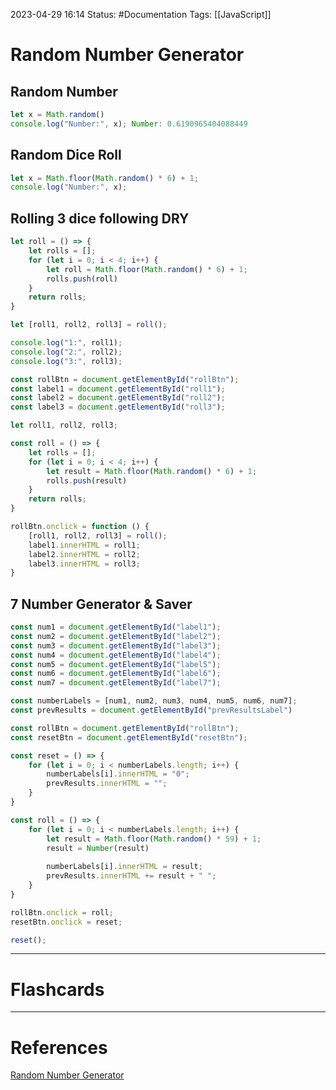 2023-04-29 16:14
Status: #Documentation 
Tags: [[JavaScript]]

# Random Number Generator

## Random Number
```javascript
let x = Math.random()
console.log("Number:", x); Number: 0.6190965404088449
```

## Random Dice Roll
```javascript
let x = Math.floor(Math.random() * 6) + 1;
console.log("Number:", x);
```

## Rolling 3 dice following DRY

```javascript
let roll = () => {
    let rolls = [];
    for (let i = 0; i < 4; i++) {
        let roll = Math.floor(Math.random() * 6) + 1;
        rolls.push(roll)
    }
    return rolls;
}

let [roll1, roll2, roll3] = roll();

console.log("1:", roll1);
console.log("2:", roll2);
console.log("3:", roll3);
```

```javascript
const rollBtn = document.getElementById("rollBtn");
const label1 = document.getElementById("roll1");
const label2 = document.getElementById("roll2");
const label3 = document.getElementById("roll3");

let roll1, roll2, roll3;

const roll = () => {
    let rolls = [];
    for (let i = 0; i < 4; i++) {
        let result = Math.floor(Math.random() * 6) + 1;
        rolls.push(result)
    }
    return rolls;
}

rollBtn.onclick = function () {
    [roll1, roll2, roll3] = roll();
    label1.innerHTML = roll1;
    label2.innerHTML = roll2;
    label3.innerHTML = roll3;
}
```

## 7 Number Generator & Saver

```javascript
const num1 = document.getElementById("label1");
const num2 = document.getElementById("label2");
const num3 = document.getElementById("label3");
const num4 = document.getElementById("label4");
const num5 = document.getElementById("label5");
const num6 = document.getElementById("label6");
const num7 = document.getElementById("label7");

const numberLabels = [num1, num2, num3, num4, num5, num6, num7];
const prevResults = document.getElementById("prevResultsLabel")

const rollBtn = document.getElementById("rollBtn");
const resetBtn = document.getElementById("resetBtn");

const reset = () => {
    for (let i = 0; i < numberLabels.length; i++) {
        numberLabels[i].innerHTML = "0";
        prevResults.innerHTML = "";
    }
}

const roll = () => {
    for (let i = 0; i < numberLabels.length; i++) {
        let result = Math.floor(Math.random() * 59) + 1;
        result = Number(result)    
        
        numberLabels[i].innerHTML = result;
        prevResults.innerHTML += result + " ";
    }
}

rollBtn.onclick = roll;
resetBtn.onclick = reset;

reset();
```



___
# Flashcards



---
# References
[Random Number Generator](https://www.youtube.com/watch?v=8dWL3wF_OMw&list=PL3k5VlZzpQyEz03mNlmU50YcIJ6vEDz95&index=1&t=2812s)
